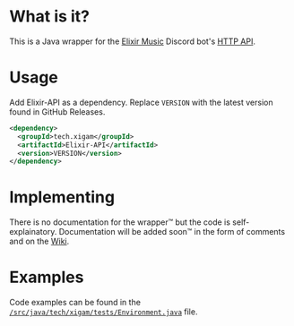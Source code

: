 # What is it?
This is a Java wrapper for the [Elixir Music](https://ponjo.club/invites/elixir) Discord bot's [HTTP API](https://docs.ponjo.club/ponjo-api/endpoints/ElixirEndpoint.html).

# Usage
Add Elixir-API as a dependency.
Replace `VERSION` with the latest version found in GitHub Releases.
```xml
<dependency>
  <groupId>tech.xigam</groupId>
  <artifactId>Elixir-API</artifactId>
  <version>VERSION</version>
</dependency>
```

# Implementing
There is no documentation for the wrapper:tm: but the code is self-explainatory.
Documentation will be added soon:tm: in the form of comments and on the [Wiki](https://github.com/KingRainbow44/Elixir-API/wiki).

# Examples
Code examples can be found in the [`/src/java/tech/xigam/tests/Environment.java`](https://github.com/KingRainbow44/Elixir-API/blob/main/src/main/java/tech/xigam/tests/Environment.java) file.

